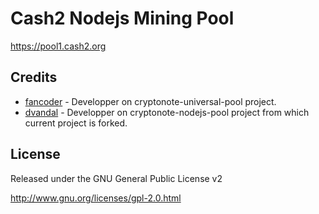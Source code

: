 Cash2 Nodejs Mining Pool
========================

https://pool1.cash2.org

Credits
---------

* [fancoder](//github.com/fancoder) - Developper on cryptonote-universal-pool project.
* [dvandal](//github.com/dvandal) - Developper on cryptonote-nodejs-pool project from which current project is forked.

License
-------
Released under the GNU General Public License v2

http://www.gnu.org/licenses/gpl-2.0.html
